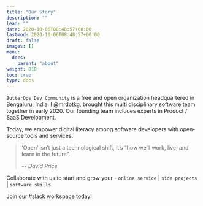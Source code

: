 ```yaml
---
title: "Our Story"
description: ""
lead: ""
date: 2020-10-06T08:48:57+00:00
lastmod: 2020-10-06T08:48:57+00:00
draft: false
images: []
menu:
  docs:
    parent: "about"
weight: 010
toc: true
type: docs
---
```


`ButterOps Dev Community` is a free and open organization headquartered in Bengaluru, India. I [@mrdotkg](https://www.github.com/mrdotkg), brought this multi disciplinary software team together in early 2020. Our founding team includes experts in Product / SaaS Development.

Today, we empower digital literacy among software developers with open-source tools and services.

> ‘Open’ isn’t just a technological shift, it’s “how we’ll work, live, and learn in the future”.
>
> -- <cite>David Price</cite>


Collaborate with us to start and grow your - `online service` | `side projects` | `software skills`.

Join our #slack workspace today!

